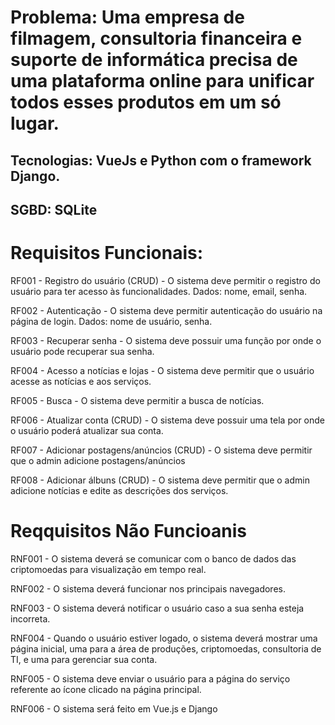 # Problema: Uma empresa de filmagem, consultoria financeira e suporte de informática precisa de uma plataforma online para unificar todos esses produtos em um só lugar.

## Tecnologias: VueJs e Python com o framework Django.
## SGBD: SQLite

# Requisitos Funcionais:

RF001 - Registro do usuário (CRUD) - O sistema deve permitir o registro do usuário para ter acesso às funcionalidades. Dados: nome, email, senha. 

RF002 - Autenticação - O sistema deve permitir autenticação do usuário na página de login. Dados: nome de usuário, senha. 

RF003 - Recuperar senha - O sistema deve possuir uma função por onde o usuário pode recuperar sua senha. 

RF004 - Acesso a notícias e lojas - O sistema deve permitir que o usuário acesse as notícias e aos serviços.

RF005 - Busca - O sistema deve permitir a busca de notícias.

RF006 - Atualizar conta (CRUD) - O sistema deve possuir uma tela por onde o usuário poderá atualizar sua conta. 

RF007 - Adicionar postagens/anúncios (CRUD) - O sistema deve permitir que o admin adicione postagens/anúncios 

RF008 - Adicionar álbuns (CRUD) - O sistema deve permitir que o admin adicione notícias e edite as descrições dos serviços.

# Reqquisitos Não Funcioanis

RNF001 - O sistema deverá se comunicar com o banco de dados das criptomoedas para visualização em tempo real.

RNF002 - O sistema deverá funcionar nos principais navegadores. 

RNF003 - O sistema deverá notificar o usuário caso a sua senha esteja incorreta. 

RNF004 - Quando o usuário estiver logado, o sistema deverá mostrar uma página inicial, uma para a área de produções, criptomoedas, consultoria de TI, e uma para gerenciar sua conta. 

RNF005 - O sistema deve enviar o usuário para a página do serviço referente ao ícone clicado na página principal. 

RNF006 - O sistema será feito em Vue.js e Django

